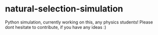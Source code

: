 # natural-selection-simulation
 Python simulation, currently working on this, any physics students! Please dont hesitate to contribute, if you have any ideas :) 
